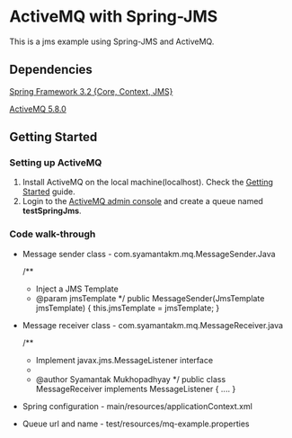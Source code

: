 ActiveMQ with Spring-JMS
=============================

This is a jms example using Spring-JMS and ActiveMQ.


Dependencies
------------

[Spring Framework 3.2 {Core, Context, JMS} ](http://www.springsource.org/)

[ActiveMQ 5.8.0](http://activemq.apache.org/activemq-580-release.html)


Getting Started
---------------

### Setting up ActiveMQ
1. Install ActiveMQ on the local machine(localhost). Check the [Getting Started](http://activemq.apache.org/getting-started.html) guide.
2. Login to the [ActiveMQ admin console](http://localhost:8161/admin) and create a queue named **testSpringJms**.


### Code walk-through

* Message sender class - com.syamantakm.mq.MessageSender.Java

    /**
     * Inject a JMS Template
     * @param jmsTemplate
     */
    public MessageSender(JmsTemplate jmsTemplate) {
        this.jmsTemplate = jmsTemplate;
    }


* Message receiver class - com.syamantakm.mq.MessageReceiver.java

    /**
     * Implement javax.jms.MessageListener interface
     *
     * @author Syamantak Mukhopadhyay
     */
    public class MessageReceiver implements MessageListener {
        ....
    }

* Spring configuration  - main/resources/applicationContext.xml
* Queue url and name - test/resources/mq-example.properties

